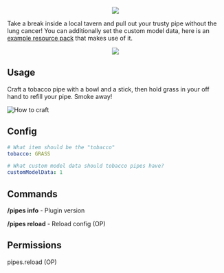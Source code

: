 <p align="center">
  <img src="https://i.imgur.com/xcxtzPA.png">
</p>

Take a break inside a local tavern and pull out your trusty pipe without the lung cancer! You can additionally set the custom model data, here is an [example resource pack](https://github.com/Rausy/tobacco-pipes/raw/master/TobaccoPipes.zip) that makes use of it.

<p align="center">
  <img src="https://i.imgur.com/hXTBMEf.gif">
</p>

## Usage
Craft a tobacco pipe with a bowl and a stick, then hold grass in your off hand to refill your pipe. Smoke away!

![How to craft](https://i.imgur.com/CLxpLAn.png)

## Config
```yaml
# What item should be the "tobacco"
tobacco: GRASS

# What custom model data should tobacco pipes have?
customModelData: 1
```

## Commands
**/pipes info** - Plugin version

**/pipes reload** - Reload config (OP)

## Permissions
pipes.reload (OP)
